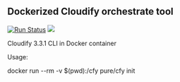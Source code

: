 ## Dockerized Cloudify orchestrate tool

[![Run Status](https://api.shippable.com/projects/57063f582a8192902e1bb97b/badge?branch=master)](https://app.shippable.com/projects/57063f582a8192902e1bb97b)
[![](https://imagelayers.io/badge/pure/cfy:latest.svg)](https://imagelayers.io/?images=pure/cfy:latest 'Get your own badge on imagelayers.io')

Cloudify 3.3.1 CLI in Docker container

Usage:

docker run --rm -v $(pwd):/cfy pure/cfy init


